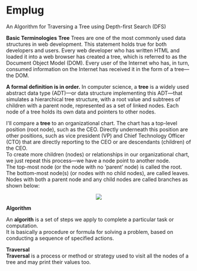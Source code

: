 # Emplug
An Algorithm for Traversing a Tree using Depth-first Search (DFS) <br>

<b>Basic Terminologies</b>
<b>Tree</b>
Trees are one of the most commonly used data structures in web development. This statement holds true for both developers and users. Every web developer who has written HTML and loaded it into a web browser has created a tree, which is referred to as the Document Object Model (DOM). Every user of the Internet who has, in turn, consumed information on the Internet has received it in the form of a tree—the DOM.<br>

<b>A formal definition is in order.</b> 
In computer science, a <b>tree</b> is a widely used abstract data type (ADT)—or data structure implementing this ADT—that simulates a hierarchical tree structure, with a root value and subtrees of children with a parent node, represented as a set of linked nodes. 
Each node of a tree holds its own data and pointers to other nodes.<br>

I'll compare a <b>tree</b> to an organizational chart. The chart has a top-level position (root node), such as the CEO. Directly underneath this position are other positions, such as vice president (VP) and Chief Technology Officer (CTO) that are directly reporting to the CEO or are descendants (children) of the CEO.<br>
To create more children (nodes) or relationships in our organizational chart, we just repeat this process—we have a node point to another node.<br>
The top-most node (or the node with no ‘parent’ node) is called the root. The bottom-most node(s) (or nodes with no child nodes), are called leaves. Nodes with both a parent node and any child nodes are called branches as shown below: <br>
<p align="center"><img src="http://amberley.me/wp-content/uploads/2016/05/tree_conceptualVisualization-2.png" /></p>

<b>Algorithm</b><br>

An <b>algorith</b> is a set of steps we apply to complete a particular task or computation.<br>
It is basically a procedure or formula for solving a problem, based on conducting a sequence of specified actions.

<strong>Traversal</strong><br>
<b>Traversal</b> is a process or method or strategy used to visit all the nodes of a tree and may print their values too.
